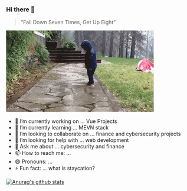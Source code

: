 ### Hi there 👋

> “Fall Down Seven Times, Get Up Eight”

![keep](https://github.com/haustasis/haustasis/blob/master/keeptrying.gif)

- 🔭 I’m currently working on ... Vue Projects
- 🌱 I’m currently learning ... MEVN stack
- 👯 I’m looking to collaborate on ... finance and cybersecurity projects
- 🤔 I’m looking for help with ... web development
- 💬 Ask me about ... cybersecurity and finance
- 📫 How to reach me: ... 
- 😄 Pronouns: ... 
- ⚡ Fun fact: ... what is staycation?

[![Anurag's github stats](https://github-readme-stats.vercel.app/api?username=haustasis)](https://github.com/anuraghazra/github-readme-stats)


